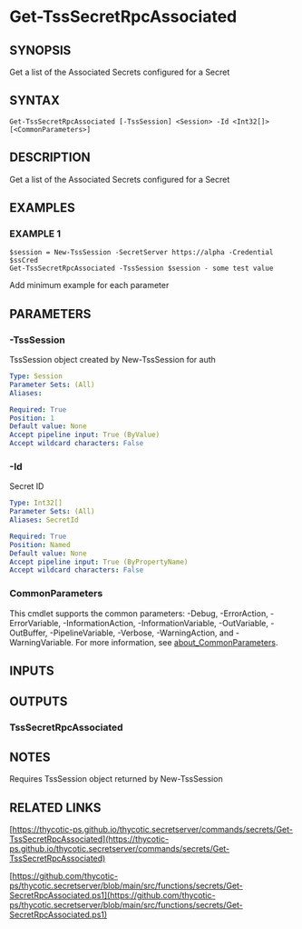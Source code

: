 # Get-TssSecretRpcAssociated

## SYNOPSIS
Get a list of the Associated Secrets configured for a Secret

## SYNTAX

```
Get-TssSecretRpcAssociated [-TssSession] <Session> -Id <Int32[]> [<CommonParameters>]
```

## DESCRIPTION
Get a list of the Associated Secrets configured for a Secret

## EXAMPLES

### EXAMPLE 1
```
$session = New-TssSession -SecretServer https://alpha -Credential $ssCred
Get-TssSecretRpcAssociated -TssSession $session - some test value
```

Add minimum example for each parameter

## PARAMETERS

### -TssSession
TssSession object created by New-TssSession for auth

```yaml
Type: Session
Parameter Sets: (All)
Aliases:

Required: True
Position: 1
Default value: None
Accept pipeline input: True (ByValue)
Accept wildcard characters: False
```

### -Id
Secret ID

```yaml
Type: Int32[]
Parameter Sets: (All)
Aliases: SecretId

Required: True
Position: Named
Default value: None
Accept pipeline input: True (ByPropertyName)
Accept wildcard characters: False
```

### CommonParameters
This cmdlet supports the common parameters: -Debug, -ErrorAction, -ErrorVariable, -InformationAction, -InformationVariable, -OutVariable, -OutBuffer, -PipelineVariable, -Verbose, -WarningAction, and -WarningVariable. For more information, see [about_CommonParameters](http://go.microsoft.com/fwlink/?LinkID=113216).

## INPUTS

## OUTPUTS

### TssSecretRpcAssociated
## NOTES
Requires TssSession object returned by New-TssSession

## RELATED LINKS

[https://thycotic-ps.github.io/thycotic.secretserver/commands/secrets/Get-TssSecretRpcAssociated](https://thycotic-ps.github.io/thycotic.secretserver/commands/secrets/Get-TssSecretRpcAssociated)

[https://github.com/thycotic-ps/thycotic.secretserver/blob/main/src/functions/secrets/Get-SecretRpcAssociated.ps1](https://github.com/thycotic-ps/thycotic.secretserver/blob/main/src/functions/secrets/Get-SecretRpcAssociated.ps1)

